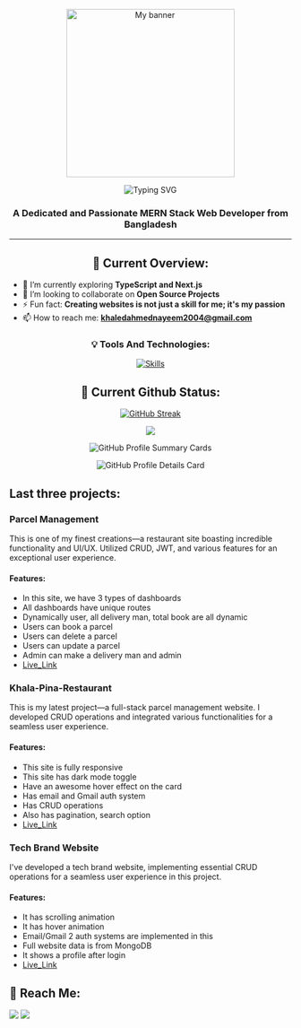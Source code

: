 <!-- Banner -->
<p align="center">
  <img width="full" height="300px" src="https://i.ibb.co/vJ78RjG/Neon-Light-Pro-Game-Player-Guide-Presentation-1.jpg" alt="My banner">
</p>

<!-- Typing SVG -->
<p align="center">
  <img src="https://readme-typing-svg.demolab.com?font=Fira+Code&duration=4000&pause=1000&random=false&width=435&lines=Hi+%F0%9F%91%8B%2C+I'm+Khaled+Ahmed+Nayeem" alt="Typing SVG"/>
</p>

<!-- Header -->
<h3 align="center">A Dedicated and Passionate MERN Stack Web Developer from Bangladesh</h3>
<hr/>

<!-- Current Overview -->
<h2 align="center">🧐 Current Overview:</h2>

- 🌱 I’m currently exploring **TypeScript and Next.js**
- 👯 I’m looking to collaborate on **Open Source Projects**
- ⚡ Fun fact: **Creating websites is not just a skill for me; it's my passion**
- 📫 How to reach me: **khaledahmednayeem2004@gmail.com**

<!-- Tools and Technologies -->
<h3 align="center">💡 Tools And Technologies:</h3>
<p align="center">
  <a href="https://skillicons.dev">
    <img src="https://skillicons.dev/icons?i=html,css,tailwind,js,react,express,mongodb,firebase,github,nextjs,nodejs,redux,ts" alt="Skills" />
  </a>
</p>

<!-- Current Github Status -->
<h2 align="center">🚀 Current Github Status:</h2>

<!-- GitHub Streak Stats -->
<p align="center">
  <a href="https://github-readme-streak-stats.herokuapp.com?user=KhaledAhmed2004">
    <img src="https://github-readme-streak-stats.herokuapp.com?user=KhaledAhmed2004&hide_border=true" alt="GitHub Streak" />
  </a>
</p>

<!-- GitHub Top Languages -->
<p align="center">
  <img src="https://github-readme-stats.vercel.app/api/top-langs/?username=KhaledAhmed2004" width="full"/>
</p>

<!-- GitHub Profile Summary Cards -->
<p align="center">
  <img src="http://github-profile-summary-cards.vercel.app/api/cards/stats?username=KhaledAhmed2004&theme=default" alt="GitHub Profile Summary Cards" />
</p>

<!-- GitHub Profile Details Card -->
<p align="center">
<img src="http://github-profile-summary-cards.vercel.app/api/cards/profile-details?username=KhaledAhmed2004&theme=default" alt="GitHub Profile Details Card" />
</p>
<h2 align="left">Last three projects:</h2>

<h3 align="left">Parcel Management</h3>
This is one of my finest creations—a restaurant site boasting incredible functionality and UI/UX. Utilized CRUD, JWT, and various features for an exceptional user experience.
<h4 align="left">Features:</h4>

- In this site, we have 3 types of dashboards
- All dashboards have unique routes
- Dynamically user, all delivery man, total book are all dynamic
- Users can book a parcel
- Users can delete a parcel
- Users can update a parcel
- Admin can make a delivery man and admin
- [Live_Link](https://parcelmanagment.web.app/)

<h3 align="left">Khala-Pina-Restaurant</h3>
This is my latest project—a full-stack parcel management website. I developed CRUD operations and integrated various functionalities for a seamless user experience.
<h4 align="left">Features:</h4>

- This site is fully responsive
- This site has dark mode toggle
- Have an awesome hover effect on the card
- Has email and Gmail auth system
- Has CRUD operations
- Also has pagination, search option
- [Live_Link](https://resturent-c129f.web.app)

<h3 align="left">Tech Brand Website</h3>
I've developed a tech brand website, implementing essential CRUD operations for a seamless user experience in this project.
<h4 align="left">Features:</h4>

- It has scrolling animation
- It has hover animation
- Email/Gmail 2 auth systems are implemented in this
- Full website data is from MongoDB
- It shows a profile after login
- [Live_Link](https://technology-and-electroni-ebb95.web.app)

## 📱 **Reach Me**:

<p align="left">
  <a href="https://www.linkedin.com/in/khaled-ahmed-nayeem-96596826a/"><img src="https://img.icons8.com/fluent/48/000000/linkedin.png"/></a>
  <a href="mailto:khaledahmednayeem2004@gmail.com"><img src="https://img.icons8.com/fluency/48/000000/gmail-new.png"/></a>
</p>
